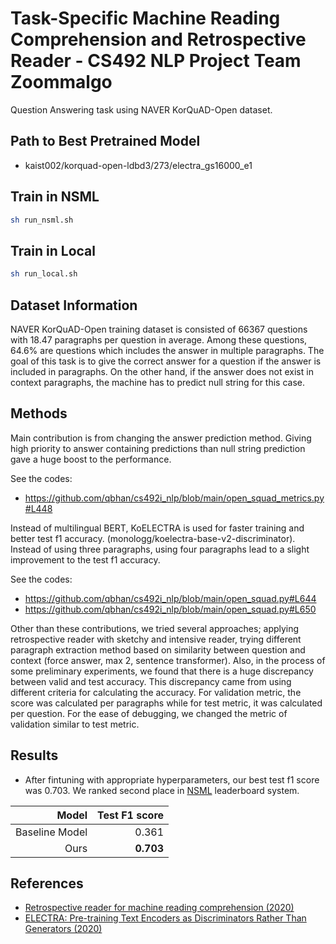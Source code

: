 # Task-Specific Machine Reading Comprehension and Retrospective Reader - CS492 NLP Project Team Zoommalgo
Question Answering task using NAVER KorQuAD-Open dataset.

## Path to Best Pretrained Model
* kaist002/korquad-open-ldbd3/273/electra_gs16000_e1

## Train in NSML
```bash
sh run_nsml.sh
```

## Train in Local

```bash
sh run_local.sh
```
## Dataset Information
NAVER KorQuAD-Open training dataset is consisted of 66367 questions with 18.47 paragraphs per question in average. Among these questions, 64.6% are questions which includes the answer in multiple paragraphs. The goal of this task is to give the correct answer for a question if the answer is included in paragraphs. On the other hand, if the answer does not exist in context paragraphs, the machine has to predict null string for this case.

## Methods

Main contribution is from changing the answer prediction method. Giving high priority to answer containing predictions than null string prediction gave a huge boost to the performance. 

See the codes:
- https://github.com/qbhan/cs492i_nlp/blob/main/open_squad_metrics.py#L448

Instead of multilingual BERT, KoELECTRA is used for faster training and better test f1 accuracy. (monologg/koelectra-base-v2-discriminator).
Instead of using three paragraphs, using four paragraphs lead to a slight improvement to the test f1 accuracy.

See the codes:
- https://github.com/qbhan/cs492i_nlp/blob/main/open_squad.py#L644
- https://github.com/qbhan/cs492i_nlp/blob/main/open_squad.py#L650

Other than these contributions, we tried several approaches; applying retrospective reader with sketchy and intensive reader, trying different paragraph extraction method based on similarity between question and context (force answer, max 2, sentence transformer). Also, in the process of some preliminary experiments, we found that there is a huge discrepancy between valid and test accuracy. This discrepancy came from using different criteria for calculating the accuracy. For validation metric, the score was calculated per paragraphs while for test metric, it was calculated per question. For the ease of debugging, we changed the metric of validation similar to test metric.

## Results
* After fintuning with appropriate hyperparameters, our best test f1 score was 0.703. We ranked second place in <a href= "https://ai.nsml.navercorp.com/">NSML</a> leaderboard system.


| Model                   | Test F1 score |
| -----------------------:| -------------:|
| Baseline Model          | 0.361         |
| Ours                    | **0.703**     | 

## References
* <a href = "https://arxiv.org/pdf/2001.09694">Retrospective reader for machine reading comprehension (2020)</a>
* <a href = "https://openreview.net/pdf?id=r1xMH1BtvB">ELECTRA: Pre-training Text Encoders as Discriminators Rather Than Generators (2020)</a>

